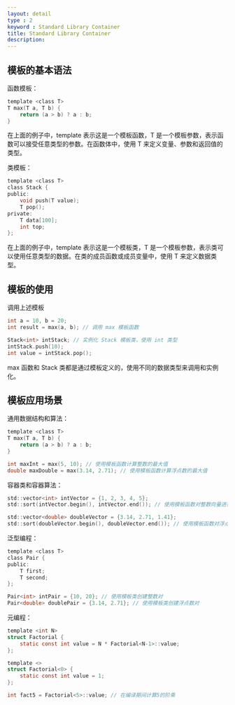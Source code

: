 ```yaml
---
layout: detail
type : 2
keyword : Standard Library Container
title: Standard Library Container
description: 
---
```


## 模板的基本语法

函数模板：
```c
template <class T>
T max(T a, T b) {
    return (a > b) ? a : b;
}

```

在上面的例子中，template <class T> 表示这是一个模板函数，T 是一个模板参数，表示函数可以接受任意类型的参数。在函数体中，使用 T 来定义变量、参数和返回值的类型。

类模板：
```c
template <class T>
class Stack {
public:
    void push(T value);
    T pop();
private:
    T data[100];
    int top;
};
```

在上面的例子中，template <class T> 表示这是一个模板类，T 是一个模板参数，表示类可以使用任意类型的数据。在类的成员函数或成员变量中，使用 T 来定义数据类型。

## 模板的使用

调用上述模板
```c
int a = 10, b = 20;
int result = max(a, b); // 调用 max 模板函数

Stack<int> intStack; // 实例化 Stack 模板类，使用 int 类型
intStack.push(10);
int value = intStack.pop();
```
max 函数和 Stack 类都是通过模板定义的，使用不同的数据类型来调用和实例化。

## 模板应用场景

通用数据结构和算法：

```c
template <class T>
T max(T a, T b) {
    return (a > b) ? a : b;
}

int maxInt = max(5, 10); // 使用模板函数计算整数的最大值
double maxDouble = max(3.14, 2.71); // 使用模板函数计算浮点数的最大值
```

容器类和容器算法：

```c
std::vector<int> intVector = {1, 2, 3, 4, 5};
std::sort(intVector.begin(), intVector.end()); // 使用模板函数对整数向量进行排序

std::vector<double> doubleVector = {3.14, 2.71, 1.41};
std::sort(doubleVector.begin(), doubleVector.end()); // 使用模板函数对浮点数向量进行排序
```

泛型编程：

```c
template <class T>
class Pair {
public:
    T first;
    T second;
};

Pair<int> intPair = {10, 20}; // 使用模板类创建整数对
Pair<double> doublePair = {3.14, 2.71}; // 使用模板类创建浮点数对
```

元编程：

```c
template <int N>
struct Factorial {
    static const int value = N * Factorial<N-1>::value;
};

template <>
struct Factorial<0> {
    static const int value = 1;
};

int fact5 = Factorial<5>::value; // 在编译期间计算5的阶乘
```